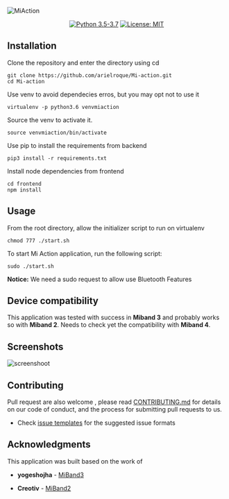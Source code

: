 ![MiAction](https://user-images.githubusercontent.com/17733053/75099039-cc0e4300-559b-11ea-9e00-1ccb22325e7a.png)

<p align="center">
    <a href="https://www.python.org/downloads/">
        <img src="https://img.shields.io/badge/python-3.5%20%7C%203.6%20%7C%203.7-blue"
            alt="Python 3.5-3.7"/></a>
    <a href="https://opensource.org/licenses/MIT">
        <img src="https://img.shields.io/badge/License-MIT-yellow.svg"
            alt="License: MIT"/></a>
   
</p>

## Installation

Clone  the repository and enter the directory using cd
```
git clone https://github.com/arielroque/Mi-action.git
cd Mi-action
```

Use venv to avoid dependecies erros, but you may opt not to use it
```
virtualenv -p python3.6 venvmiaction
```

Source the venv to activate it.
```
source venvmiaction/bin/activate
```
Use pip to install the requirements from backend
```
pip3 install -r requirements.txt

```
Install node dependencies from frontend
```
cd frontend
npm install
```
## Usage

From the root directory, allow the initializer script to run on virtualenv
```
chmod 777 ./start.sh
```

To start Mi Action application, run the following script:
```
sudo ./start.sh
```
**Notice:** We need a sudo request to allow use Bluetooth Features

## Device compatibility
This application was tested with success in **Miband 3** and probably works so with **Miband 2**. Needs  to check yet the compatibility with **Miband 4**.

## Screenshots
![screenshoot](https://user-images.githubusercontent.com/17733053/76117785-3cb95480-5fcb-11ea-8388-917ba6dbcad4.png)

## Contributing

Pull request are also welcome , please read  [CONTRIBUTING.md](https://github.com/arielroque/Mi-action/blob/developer/CONTRIBUTING.md)  for details on our code of conduct, and the process for submitting pull requests to us.
    
-   Check  [issue templates](https://github.com/arielroque/Mi-action/issues)  for the suggested issue formats

## Acknowledgments
This application was built based on the work of

- **yogeshojha** - [MiBand3](https://github.com/yogeshojha/MiBand3)

- **Creotiv** - [MiBand2](https://github.com/creotiv/MiBand2)

